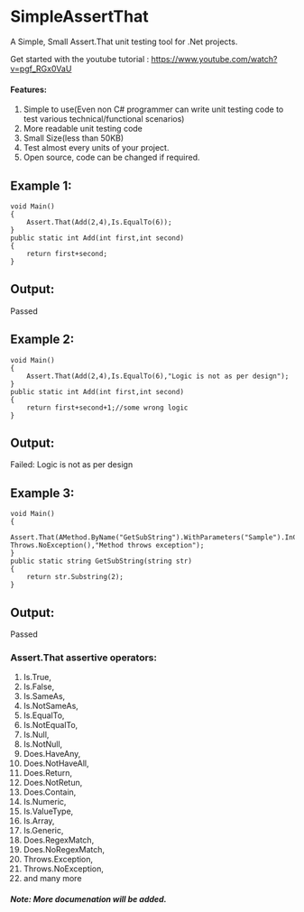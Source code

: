 # SimpleAssertThat
A Simple, Small Assert.That unit testing tool for .Net projects.

Get started with the youtube tutorial : https://www.youtube.com/watch?v=pgf_RGx0VaU

#### Features:
1. Simple to use(Even non C# programmer can write unit testing code to test various technical/functional scenarios)
2. More readable unit testing code
3. Small Size(less than 50KB)
4. Test almost every units of your project.
5. Open source, code can be changed if required.

## Example 1:
```
void Main()
{
	Assert.That(Add(2,4),Is.EqualTo(6));
}
public static int Add(int first,int second)
{
	return first+second;
}
```

## Output:
Passed


## Example 2:
```
void Main()
{
	Assert.That(Add(2,4),Is.EqualTo(6),"Logic is not as per design");
}
public static int Add(int first,int second)
{
	return first+second+1;//some wrong logic
}
```

## Output:
Failed: Logic is not as per design

## Example 3:
```
void Main()
{
	Assert.That(AMethod.ByName("GetSubString").WithParameters("Sample").InClass("MyName.Test"), Throws.NoException(),"Method throws exception");
}
public static string GetSubString(string str)
{
	return str.Substring(2);
}
```
## Output:
Passed

### Assert.That assertive operators:
1. Is.True,
2. Is.False,
3. Is.SameAs,
4. Is.NotSameAs,
5. Is.EqualTo,
6. Is.NotEqualTo,
7. Is.Null,
8. Is.NotNull,
9. Does.HaveAny,
10. Does.NotHaveAll,
11. Does.Return,
12. Does.NotRetun,
13. Does.Contain,
14. Is.Numeric,
15. Is.ValueType,
16. Is.Array,
17. Is.Generic,
18. Does.RegexMatch,
19. Does.NoRegexMatch,
20. Throws.Exception,
21. Throws.NoException,
22. and many more

##### Note: More documenation will be added.
